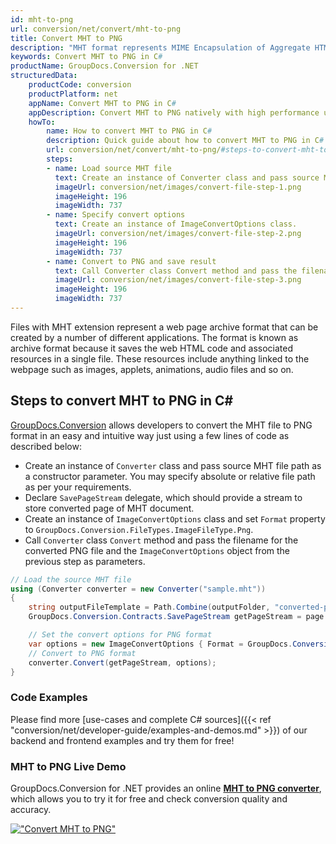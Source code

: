 ```yaml
---
id: mht-to-png
url: conversion/net/convert/mht-to-png
title: Convert MHT to PNG
description: "MHT format represents MIME Encapsulation of Aggregate HTML with .mht extension. Learn how to convert MHT to PNG file programmatically in C# language using GroupDocs.Conversion for .NET library."
keywords: Convert MHT to PNG in C#
productName: GroupDocs.Conversion for .NET
structuredData:
    productCode: conversion
    productPlatform: net
    appName: Convert MHT to PNG in C#
    appDescription: Convert MHT to PNG natively with high performance using C# language and server side GroupDocs.Conversion for .NET APIs, without the use of any software like Microsoft or Open Office.
    howTo:
        name: How to convert MHT to PNG in C# 
        description: Quick guide about how to convert MHT to PNG in C# with high performance and accuracy.
        url: conversion/net/convert/mht-to-png/#steps-to-convert-mht-to-png-in-c
        steps:
        - name: Load source MHT file 
          text: Create an instance of Converter class and pass source MHT file path as a constructor parameter. You may specify absolute or relative file path as per your requirements. 
          imageUrl: conversion/net/images/convert-file-step-1.png
          imageHeight: 196
          imageWidth: 737
        - name: Specify convert options 
          text: Create an instance of ImageConvertOptions class.
          imageUrl: conversion/net/images/convert-file-step-2.png
          imageHeight: 196
          imageWidth: 737
        - name: Convert to PNG and save result 
          text: Call Converter class Convert method and pass the filename for the converted HTML file and the ImageConvertOptions object from the previous step as parameters.
          imageUrl: conversion/net/images/convert-file-step-3.png
          imageHeight: 196
          imageWidth: 737
---
```


Files with MHT extension represent a web page archive format that can be created by a number of different applications. The format is known as archive format because it saves the web HTML code and associated resources in a single file. These resources include anything linked to the webpage such as images, applets, animations, audio files and so on.

## Steps to convert MHT to PNG in C#

[GroupDocs.Conversion](https://products.groupdocs.com/conversion/net) allows developers to convert the MHT file to PNG format in an easy and intuitive way just using a few lines of code as described below:

* Create an instance of `Converter` class and pass source MHT file path as a constructor parameter. You may specify absolute or relative file path as per your requirements. 
* Declare `SavePageStream` delegate, which should provide a stream to store converted page of MHT document.
* Create an instance of `ImageConvertOptions` class and set `Format` property to `GroupDocs.Conversion.FileTypes.ImageFileType.Png`.
* Call `Converter` class `Convert` method and pass the filename for the converted PNG file and the `ImageConvertOptions` object from the previous step as parameters.

```csharp
// Load the source MHT file
using (Converter converter = new Converter("sample.mht"))
{
    string outputFileTemplate = Path.Combine(outputFolder, "converted-page-{0}.png");
    GroupDocs.Conversion.Contracts.SavePageStream getPageStream = page => new FileStream(string.Format(outputFileTemplate, page), FileMode.Create);

    // Set the convert options for PNG format
    var options = new ImageConvertOptions { Format = GroupDocs.Conversion.FileTypes.ImageFileType.Png };   
    // Convert to PNG format
    converter.Convert(getPageStream, options);
}
```

### Code Examples

Please find more [use-cases and complete C# sources]({{< ref "conversion/net/developer-guide/examples-and-demos.md" >}}) of our backend and frontend examples and try them for free!

### MHT to PNG Live Demo

GroupDocs.Conversion for .NET provides an online [**MHT to PNG converter**](https://products.groupdocs.app/conversion/mht-to-png), which allows you to try it for free and check conversion quality and accuracy.

[!["Convert MHT to PNG"](conversion/net/images/convert-to-png/convert-mht-to-png.png)](https://products.groupdocs.app/conversion/mht-to-png)